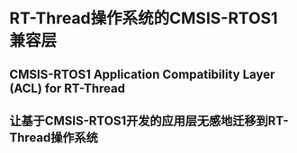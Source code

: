 # RT-Thread操作系统的CMSIS-RTOS1兼容层
## CMSIS-RTOS1 Application Compatibility Layer (ACL) for RT-Thread
## 让基于CMSIS-RTOS1开发的应用层无感地迁移到RT-Thread操作系统
